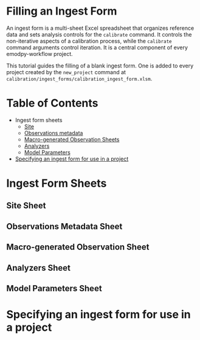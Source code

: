 # Filling an Ingest Form

An ingest form is a multi-sheet Excel spreadsheet that organizes reference data and sets analysis controls
for the `calibrate` command. It controls the non-iterative aspects of a calibration process, while the `calibrate`
command arguments control iteration. It is a central component of every emodpy-workflow project.

This tutorial guides the filling of a blank ingest form. One is added to every project created by the `new_project`
command at `calibration/ingest_forms/calibration_ingest_form.xlsm`.

# Table of Contents
- Ingest form sheets
  - [Site](#site)
  - [Observations metadata](#observations_metadata)
  - [Macro-generated Observation Sheets](#observations)
  - [Analyzers](#analyzers)
  - [Model Parameters](#model_parameters)
- [Specifying an ingest form for use in a project](#specifying_an_ingest_form)

# Ingest Form Sheets

## Site Sheet
<a id='site'></a>

## Observations Metadata Sheet
<a id='observations_metadata'></a>

## Macro-generated Observation Sheet
<a id='observations'></a>

## Analyzers Sheet
<a id='analyzers'></a>

## Model Parameters Sheet
<a id='model_parameters'></a>

# Specifying an ingest form for use in a project
<a id='specifying_an_ingest_form'></a>
